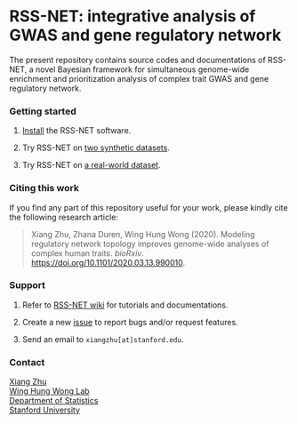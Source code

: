 # RSS-NET: integrative analysis of GWAS and gene regulatory network

The present repository contains source codes and documentations of RSS-NET,
a novel Bayesian framework for simultaneous genome-wide enrichment
and prioritization analysis of complex trait GWAS and gene regulatory network. 

### Getting started

1. [Install](https://suwonglab.github.io/rss-net/setup.html) the RSS-NET software.

2. Try RSS-NET on [two synthetic datasets](https://suwonglab.github.io/rss-net/wtccc_bcell.html).

3. Try RSS-NET on [a real-world dataset](https://suwonglab.github.io/rss-net/ibd2015_nkcell.html). 

### Citing this work

If you find any part of this repository useful for your work,
please kindly cite the following research article:

> Xiang Zhu, Zhana Duren, Wing Hung Wong (2020).
> Modeling regulatory network topology improves genome-wide analyses of complex human traits.
> *bioRxiv*. <https://doi.org/10.1101/2020.03.13.990010>.

### Support

1. Refer to [RSS-NET wiki](https://SUwonglab.github.io/rss-net/)
for tutorials and documentations.

2. Create a new [issue](https://github.com/SUwonglab/rss-net/issues)
to report bugs and/or request features.

3. Send an email to `xiangzhu[at]stanford.edu`.

### Contact

[Xiang Zhu](https://github.com/xiangzhu)<br>
[Wing Hung Wong Lab](https://statistics.stanford.edu/people/wing-hung-wong)<br>
[Department of Statistics](https://statistics.stanford.edu/)<br>
[Stanford University](https://www.stanford.edu/)


